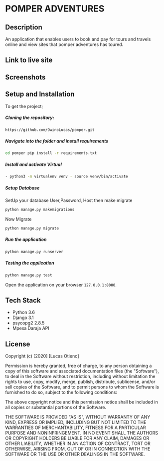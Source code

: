 # POMPER ADVENTURES
## Description
An application that enables users to book and pay for tours and travels online and view sites that pomper adventures has toured.

## Link to live site
[](link)

## Screenshots


## Setup and Installation

To get the project;

##### Cloning the repository:

```bash
https://github.com/OwinoLucas/pomper.git
```

##### Navigate into the folder and install requirements

```bash
cd pomper pip install -r requirements.txt
```

##### Install and activate Virtual

```bash
- python3 -m virtualenv venv - source venv/bin/activate
```

##### Setup Database

SetUp your database User,Password, Host then make migrate

```bash
python manage.py makemigrations 
```

Now Migrate

```bash
python manage.py migrate
```

##### Run the application

```bash
python manage.py runserver
```

##### Testing the application

```bash
python manage.py test
```

Open the application on your browser `127.0.0.1:8000`.
## Tech Stack
* Python 3.6
* Django 3.1
* psycopg2 2.8.5
* Mpesa Daraja API
## License
Copyright (c) [2020] [Lucas Otieno]

Permission is hereby granted, free of charge, to any person obtaining a copy
of this software and associated documentation files (the "Software"), to deal
in the Software without restriction, including without limitation the rights
to use, copy, modify, merge, publish, distribute, sublicense, and/or sell
copies of the Software, and to permit persons to whom the Software is
furnished to do so, subject to the following conditions:

The above copyright notice and this permission notice shall be included in all
copies or substantial portions of the Software.

THE SOFTWARE IS PROVIDED "AS IS", WITHOUT WARRANTY OF ANY KIND, EXPRESS OR
IMPLIED, INCLUDING BUT NOT LIMITED TO THE WARRANTIES OF MERCHANTABILITY,
FITNESS FOR A PARTICULAR PURPOSE AND NONINFRINGEMENT. IN NO EVENT SHALL THE
AUTHORS OR COPYRIGHT HOLDERS BE LIABLE FOR ANY CLAIM, DAMAGES OR OTHER
LIABILITY, WHETHER IN AN ACTION OF CONTRACT, TORT OR OTHERWISE, ARISING FROM,
OUT OF OR IN CONNECTION WITH THE SOFTWARE OR THE USE OR OTHER DEALINGS IN THE
SOFTWARE.